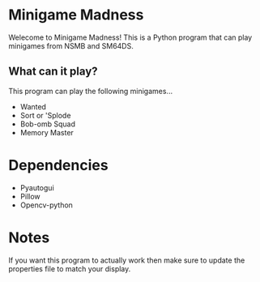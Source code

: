 # Minigame Madness

Welecome to Minigame Madness! This is a Python program that can play minigames from NSMB and SM64DS.

## What can it play?

This program can play the following minigames...

- Wanted
- Sort or 'Splode
- Bob-omb Squad
- Memory Master

# Dependencies

- Pyautogui
- Pillow
- Opencv-python

# Notes

If you want this program to actually work then make sure to update the properties file to match your display.

